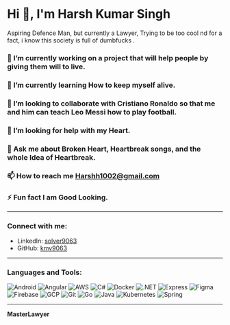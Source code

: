 # Hi 👋, I'm Harsh Kumar Singh
Aspiring Defence Man, but currently a Lawyer, Trying to be too cool nd for a fact, i know this society is full of dumbfucks .  

### 🔭 I’m currently working on a project that will help people by giving them will to live. 
### 🌱 I’m currently learning How to keep myself alive. 
### 👯 I’m looking to collaborate with Cristiano Ronaldo so that me and him can teach Leo Messi how to play football.
### 🤝 I’m looking for help with my Heart.
### 💬 Ask me about Broken Heart, Heartbreak songs, and the whole Idea of Heartbreak.  
### 📫 How to reach me **Harshh1002@gmail.com**  
### ⚡ Fun fact I am Good Looking. 

---

### Connect with me:
- LinkedIn: [solver9063](https://www.linkedin.com/in/harshsingh05/)  
- GitHub: [kmv9063](https://github.com/MasterLawyer)

---

### Languages and Tools:
![Android](https://img.shields.io/badge/-Android-3DDC84?logo=android&logoColor=white) 
![Angular](https://img.shields.io/badge/-Angular-DD0031?logo=angular&logoColor=white)
![AWS](https://img.shields.io/badge/-AWS-232F3E?logo=amazon-aws&logoColor=white)
![C#](https://img.shields.io/badge/-C%23-239120?logo=c-sharp&logoColor=white)
![Docker](https://img.shields.io/badge/-Docker-2496ED?logo=docker&logoColor=white)
![.NET](https://img.shields.io/badge/-.NET-512BD4?logo=dotnet&logoColor=white)
![Express](https://img.shields.io/badge/-Express-000000?logo=express&logoColor=white)
![Figma](https://img.shields.io/badge/-Figma-F24E1E?logo=figma&logoColor=white)
![Firebase](https://img.shields.io/badge/-Firebase-FFCA28?logo=firebase&logoColor=black)
![GCP](https://img.shields.io/badge/-Google%20Cloud-4285F4?logo=google-cloud&logoColor=white)
![Git](https://img.shields.io/badge/-Git-F05032?logo=git&logoColor=white)
![Go](https://img.shields.io/badge/-Go-00ADD8?logo=go&logoColor=white)
![Java](https://img.shields.io/badge/-Java-007396?logo=java&logoColor=white)
![Kubernetes](https://img.shields.io/badge/-Kubernetes-326CE5?logo=kubernetes&logoColor=white)
![Spring](https://img.shields.io/badge/-Spring-6DB33F?logo=spring&logoColor=white)

---

**MasterLawyer**

